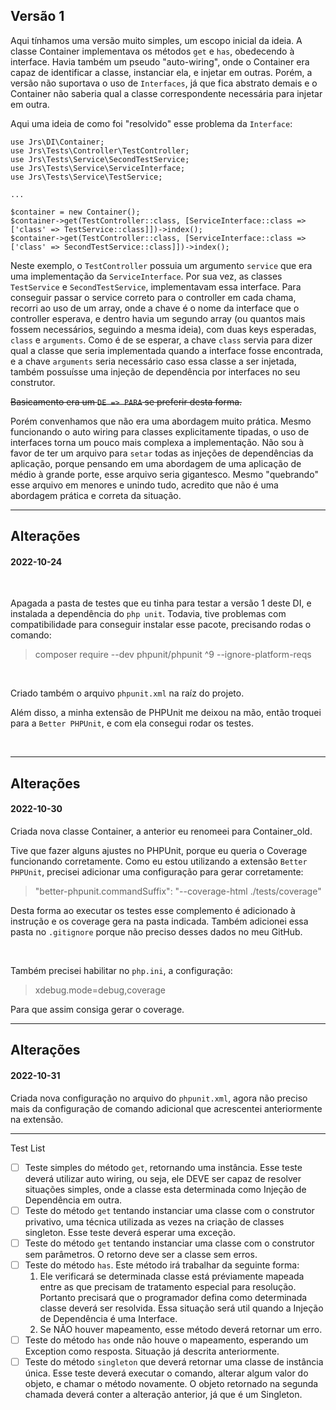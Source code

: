 ## Versão 1

Aqui tínhamos uma versão muito simples, um escopo inicial da ideia. A classe Container implementava os métodos `get` e `has`, obedecendo à interface. Havia também um pseudo "auto-wiring", onde o Container era capaz de identificar a classe, instanciar ela, e injetar em outras. Porém, a versão não suportava o uso de `Interfaces`, já que fica abstrato demais e o Container não saberia qual a classe correspondente necessária para injetar em outra.

Aqui uma ideia de como foi "resolvido" esse problema da `Interface`:

```
use Jrs\DI\Container;
use Jrs\Tests\Controller\TestController;
use Jrs\Tests\Service\SecondTestService;
use Jrs\Tests\Service\ServiceInterface;
use Jrs\Tests\Service\TestService;

...

$container = new Container();
$container->get(TestController::class, [ServiceInterface::class => ['class' => TestService::class]])->index();
$container->get(TestController::class, [ServiceInterface::class => ['class' => SecondTestService::class]])->index();

```

Neste exemplo, o `TestController` possuia um argumento `service` que era uma implementação da `ServiceInterface`. Por sua vez, as classes `TestService` e `SecondTestService`, implementavam essa interface. Para conseguir passar o service correto para o controller em cada chama, recorri ao uso de um array, onde a chave é o nome da interface que o controller esperava, e dentro havia um segundo array (ou quantos mais fossem necessários, seguindo a mesma ideia), com duas keys esperadas, `class` e `arguments`. Como é de se esperar, a chave `class` servia para dizer qual a classe que seria implementada quando a interface fosse encontrada, e a chave `arguments` seria necessário caso essa classe a ser injetada, também possuísse uma injeção de dependência por interfaces no seu construtor.

~~Basicamento era um `DE => PARA` se preferir desta forma.~~

Porém convenhamos que não era uma abordagem muito prática. Mesmo funcionando o auto wiring para classes explicitamente tipadas, o uso de interfaces torna um pouco mais complexa a implementação. Não sou à favor de ter um arquivo para `setar` todas as injeções de dependências da aplicação, porque pensando em uma abordagem de uma aplicação de médio à grande porte, esse arquivo seria gigantesco. Mesmo "quebrando" esse arquivo em menores e unindo tudo, acredito que não é uma abordagem prática e correta da situação.

---

## Alterações

#### 2022-10-24

<br>

Apagada a pasta de testes que eu tinha para testar a versão 1 deste DI, e instalada a dependência do `php unit`. Todavia, tive problemas com compatibilidade para conseguir instalar esse pacote, precisando rodas o comando:

> composer require --dev phpunit/phpunit ^9 --ignore-platform-reqs

<br>

Criado também o arquivo `phpunit.xml` na raíz do projeto.

Além disso, a minha extensão de PHPUnit me deixou na mão, então troquei para a `Better PHPUnit`, e com ela consegui rodar os testes.

<br>

---

## Alterações

#### 2022-10-30

Criada nova classe Container, a anterior eu renomeei para Container_old.

Tive que fazer alguns ajustes no PHPUnit, porque eu queria o Coverage funcionando corretamente. Como eu estou utilizando a extensão `Better PHPUnit`, precisei adicionar uma configuração para gerar corretamente:

> "better-phpunit.commandSuffix": "--coverage-html ./tests/coverage"

Desta forma ao executar os testes esse complemento é adicionado à instrução e os coverage gera na pasta indicada. Também adicionei essa pasta no `.gitignore` porque não preciso desses dados no meu GitHub.

<br>

Também precisei habilitar no `php.ini`, a configuração:

> xdebug.mode=debug,coverage

Para que assim consiga gerar o coverage.

---

## Alterações

#### 2022-10-31

Criada nova configuração no arquivo do `phpunit.xml`, agora não preciso mais da configuração de comando adicional que acrescentei anteriormente na extensão.

---

Test List

-   [ ] Teste simples do método `get`, retornando uma instância. Esse teste deverá utilizar auto wiring, ou seja, ele DEVE ser capaz de resolver situações simples, onde a classe esta determinada como Injeção de Dependência em outra.
-   [ ] Teste do método `get` tentando instanciar uma classe com o construtor privativo, uma técnica utilizada as vezes na criação de classes singleton. Esse teste deverá esperar uma exceção.
-   [ ] Teste do método `get` tentando instanciar uma classe com o construtor sem parâmetros. O retorno deve ser a classe sem erros.
-   [ ] Teste do método `has`. Este método irá trabalhar da seguinte forma:
    1. Ele verificará se determinada classe está préviamente mapeada entre as que precisam de tratamento especial para resolução. Portanto precisará que o programador defina como determinada classe deverá ser resolvida. Essa situação será util quando a Injeção de Dependência é uma Interface.
    2. Se NÃO houver mapeamento, esse método deverá retornar um erro.
-   [ ] Teste do método `has` onde não houve o mapeamento, esperando um Exception como resposta. Situação já descrita anteriormente.
-   [ ] Teste do método `singleton` que deverá retornar uma classe de instância única. Esse teste deverá executar o comando, alterar algum valor do objeto, e chamar o método novamente. O objeto retornado na segunda chamada deverá conter a alteração anterior, já que é um Singleton.
